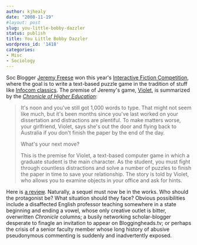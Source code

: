 ```yaml
---
author: kjhealy
date: "2008-11-19"
#layout: post
slug: you-little-bobby-dazzler
status: publish
title: You Little Bobby Dazzler
wordpress_id: '1418'
categories:
- Misc
- Sociology
---
```


Soc Blogger [Jeremy Freese](http://www.jeremyfreese.com/) won this year's [Interactive Fiction Competition](http://ifcomp.org/comp08/results.html), where the goal is to write a text-based puzzle game in the tradition of stuff like [Infocom classics](http://en.wikipedia.org/wiki/Infocom). The premise of Jeremy's game, [Violet](http://tinyurl.com/violetif), is summarized by the [*Chronicle of Higher Education*](http://chronicle.com/wiredcampus/article/3469/text-based-computer-game-features-graduate-student-as-main-character):

> It's noon and you've still got 1,000 words to type. That might not seem like much, but it's been months since you've last worked on your dissertation and distractions are plentiful. To make matters worse, your girlfriend, Violet, says she's out the door and flying back to Australia if you don't finish the paper by the end of the day.
>
> What's your next move?
>
> This is the premise for Violet, a text-based computer game in which a graduate student is the main character. As the student, you must fight through countless distractions and solve a number of puzzles to finish the paper in time to save your relationship. The story is told by Violet, who allows you to examine objects in your office and ask for hints.

Here is [a review](http://jayisgames.com/archives/2008/11/violet.php). Naturally, a sequel must now be in the works. Who should the protagonist be? What situation should they face? Obvious possibilities include a disaffected English professor teaching somewhere in a state beginning and ending a vowel, whose only creative outlet is bitter, overwritten *Chronicle* columns; a busily networking scholar-blogger desperate to finagle an invitation to appear on Bloggingheads.tv; or perhaps the crisis of a senior faculty member whose long history of abusive pseudonymous commenting is suddenly and inadvertently exposed.

